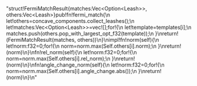 "struct!FermiMatchResult{matches:Vec<Option<Leash<ConcaveComponent>>>, others:Vec<Leash<ConcaveComponent>>}pub!fn!fermi_match{\n    let!others=concave_components.collect_leashes();\n    let!matches:Vec<Option<Leash<ConcaveComponent>>>=vec![];for!{\n        let!template=templates[i];\n        matches.push(others.pop_with_largest_opt_f32(template));\n    }\nreturn!(FermiMatchResult(matches, others))\n}\nimpl!fn!norm(self){\n    let!norm:f32=0;for!{\n        norm=norm.max(Self.others[i].norm);\n    }\nreturn!(norm)\n}\nfn!rel_norm(self){\n    let!norm:f32=0;for!{\n        norm=norm.max(Self.others[i].rel_norm);\n    }\nreturn!(norm)\n}\nfn!angle_change_norm(self){\n    let!norm:f32=0;for!{\n        norm=norm.max(Self.others[i].angle_change.abs());\n    }\nreturn!(norm)\n}\n"